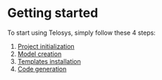 # Getting started

To start using Telosys, simply follow these 4 steps:

1. [Project initialization ](project-initialization.md)
2. [Model creation](model-creation/) 
3. [Templates installation](templates-installation.md) 
4. [Code generation](code-generation.md)



